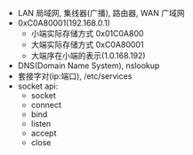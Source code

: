 - LAN 局域网, 集线器(广播), 路由器, WAN 广域网
- 0xC0A80001(192.168.0.1) 
  - 小端实际存储方式 0x01C0A800 
  - 大端实际存储方式 0xC0A80001 
  - 大端序在小端的表示(1.0.168.192)
- DNS(Domain Name System), nslookup
- 套接字对(ip:端口), /etc/services
- socket api:
  - socket 
  - connect
  - bind
  - listen
  - accept
  - close